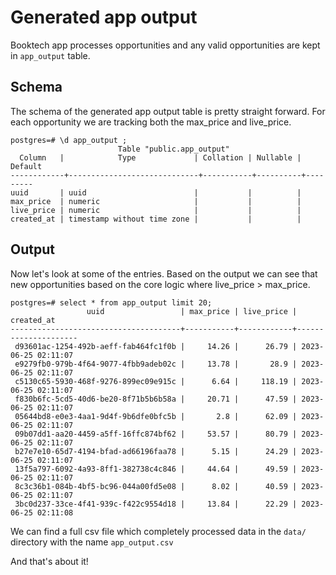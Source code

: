 # Generated app output

Booktech app processes opportunities and any valid opportunities are kept in
`app_output` table.

## Schema

The schema of the generated app output table is pretty straight forward.
For each opportunity we are tracking both the max_price and live_price.

 ```
postgres=# \d app_output ;
                         Table "public.app_output"
   Column   |            Type             | Collation | Nullable | Default
------------+-----------------------------+-----------+----------+---------
 uuid       | uuid                        |           |          |
 max_price  | numeric                     |           |          |
 live_price | numeric                     |           |          |
 created_at | timestamp without time zone |           |          |
 ```

## Output

Now let's look at some of the entries. Based on the output we can see that new
opportunities based on the core logic where live_price > max_price.

```
postgres=# select * from app_output limit 20;
                 uuid                 | max_price | live_price |     created_at
--------------------------------------+-----------+------------+---------------------
 d93601ac-1254-492b-aeff-fab464fc1f0b |     14.26 |      26.79 | 2023-06-25 02:11:07
 e9279fb0-979b-4f64-9077-4fbb9adeb02c |     13.78 |       28.9 | 2023-06-25 02:11:07
 c5130c65-5930-468f-9276-899ec09e915c |      6.64 |     118.19 | 2023-06-25 02:11:07
 f830b6fc-5cd5-40d6-be20-8f71b5b6b58a |     20.71 |      47.59 | 2023-06-25 02:11:07
 05644bd8-e0e3-4aa1-9d4f-9b6dfe0bfc5b |       2.8 |      62.09 | 2023-06-25 02:11:07
 09b07dd1-aa20-4459-a5ff-16ffc874bf62 |     53.57 |      80.79 | 2023-06-25 02:11:07
 b27e7e10-65d7-4194-bfad-ad66196faa78 |      5.15 |      24.29 | 2023-06-25 02:11:07
 13f5a797-6092-4a93-8ff1-382738c4c846 |     44.64 |      49.59 | 2023-06-25 02:11:07
 8c3c36b1-084b-4bf5-bc96-044a00fd5e08 |      8.02 |      40.59 | 2023-06-25 02:11:07
 3bc0d237-33ce-4f41-939c-f422c9554d18 |     13.84 |      22.29 | 2023-06-25 02:11:08
```

We can find a full csv file which completely processed data in the `data/`
directory with the name `app_output.csv`

And that's about it!
